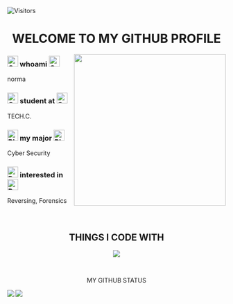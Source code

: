 <!-- viwers -->
![Visitors](https://komarev.com/ghpvc/?username=norma2627&color=orange)

<!-- Intro -->
<h1 align="center">
    WELCOME TO MY GITHUB PROFILE
</h1>

<!-- Info -->
<p>
    <img align="right" width="350" src="/assets/norma.gif" />
</p>

### <img src="https://raw.githubusercontent.com/Tarikul-Islam-Anik/Animated-Fluent-Emojis/master/Emojis/Smilies/Orange%20Heart.png" alt="Orange Heart" width="25" height="25" /> whoami <img src="https://raw.githubusercontent.com/Tarikul-Islam-Anik/Animated-Fluent-Emojis/master/Emojis/Smilies/Orange%20Heart.png" alt="Orange Heart" width="25" height="25" />
norma<br>
### <img src="https://raw.githubusercontent.com/Tarikul-Islam-Anik/Animated-Fluent-Emojis/master/Emojis/Smilies/Green%20Heart.png" alt="Green Heart" width="25" height="25" /> student at <img src="https://raw.githubusercontent.com/Tarikul-Islam-Anik/Animated-Fluent-Emojis/master/Emojis/Smilies/Green%20Heart.png" alt="Green Heart" width="25" height="25" />
TECH.C.<br>
### <img src="https://raw.githubusercontent.com/Tarikul-Islam-Anik/Animated-Fluent-Emojis/master/Emojis/Smilies/Blue%20Heart.png" alt="Blue Heart" width="25" height="25" /> my major <img src="https://raw.githubusercontent.com/Tarikul-Islam-Anik/Animated-Fluent-Emojis/master/Emojis/Smilies/Blue%20Heart.png" alt="Blue Heart" width="25" height="25" />
Cyber Security<br>
### <img src="https://raw.githubusercontent.com/Tarikul-Islam-Anik/Animated-Fluent-Emojis/master/Emojis/Smilies/Purple%20Heart.png" alt="Purple Heart" width="25" height="25" /> interested in <img src="https://raw.githubusercontent.com/Tarikul-Islam-Anik/Animated-Fluent-Emojis/master/Emojis/Smilies/Purple%20Heart.png" alt="Purple Heart" width="25" height="25" />
Reversing, Forensics<br>
<br>
<br>

<h2 align="center">
    THINGS I CODE WITH
</h2>
<p align="center">
  <a href="https://skillicons.dev">
    <img src="https://skillicons.dev/icons?i=c,cpp,py,php,linux,vim,vscode,git" />
  </a>
</p>
<br>

<!-- 
<h3 align="center">
    WHERE TO FIND ME
</h3>
<br>
-->

<!-- status -->
<p align="center">
    MY GITHUB STATUS
</p>
<a href="https://github.com/anuraghazra/github-readme-stats">
  <img align="left" src="https://github-readme-stats.vercel.app/api?username=norma2627&show_icons=true&theme=ambient_gradient" />
</a>
<a href="https://github.com/anuraghazra/github-readme-stats">
  <img align="left" src="https://github-readme-stats.vercel.app/api/top-langs/?username=norma2627&layout=compact&theme=ambient_gradient" />
</a>
<br>
<br>
<br>